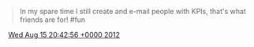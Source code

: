 > In my spare time I still create and e\-mail people with KPIs, that's what friends are for\! \#fun

<img src="../../media/tweet.ico" width="12" /> [Wed Aug 15 20:42:56 +0000 2012](https://twitter.com/DromerDenker/status/235839010549936128)